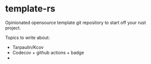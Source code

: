 # template-rs
Opinionated opensource template git repository to start off your rust project.

Topics to write about: 


- Tarpaulin/Kcov
- Codecov + github actions + badge
- 